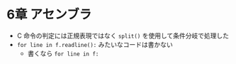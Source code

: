 # 6章 アセンブラ

- C 命令の判定には正規表現ではなく ```split()``` を使用して条件分岐で処理した
- ```for line in f.readline():``` みたいなコードは書かない
  - 書くなら ```for line in f:```
